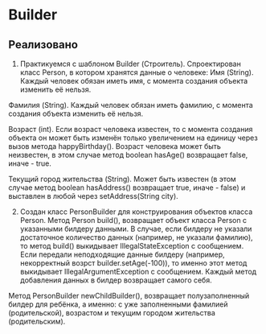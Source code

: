# Builder

## Реализовано

1. Практикуемся с шаблоном Builder (Строитель).
Спроектирован класс Person, в котором хранятся данные о человеке:
Имя (String). Каждый человек обязан иметь имя, с момента создания объекта изменить её нельзя.

Фамилия (String). Каждый человек обязан иметь фамилию, с момента создания объекта изменить её нельзя.

Возраст (int). Если возраст человека известен, то с момента создания объекта он может быть изменён 
только увеличением на единицу через вызов метода happyBirthday(). Возраст человека может 
быть неизвестен, в этом случае метод boolean hasAge() возвращает false, иначе - true.

Текущий город жительства (String). Может быть известен (в этом случае метод boolean hasAddress() 
возвращает true, иначе - false) и выставлен в любой через setAddress(String city).

2. Создан класс PersonBuilder для конструирования объектов класса Person. 
Метод Person build(), возвращает объект класса Person с указанными билдеру данными. 
В случае, если билдеру не указали достаточное количество данных (например, не указали фамилию), 
то метод build() выкидывает IllegalStateException с сообщением. 
Если передали неподходящие данные билдеру (например, некорректный возрст builder.setAge(-100)), 
то именно этот метод выкидывает IllegalArgumentException с сообщением.
Каждый метод добавления данных в билдер возвращает самого себя.

Метод PersonBuilder newChildBuilder(), возвращает полузаполненный билдер для ребёнка, а именно: 
с уже заполненными фамилией (родительской), возрастом и текущим городом жительства (родительским).
